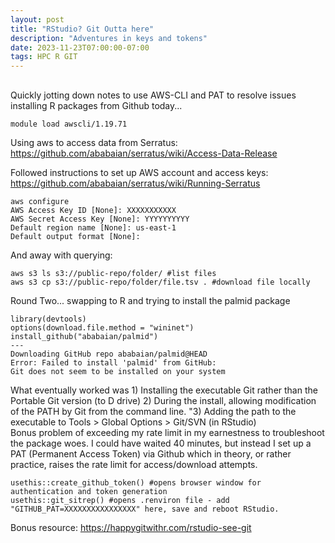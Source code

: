 ```yaml
---
layout: post
title: "RStudio? Git Outta here"
description: "Adventures in keys and tokens"
date: 2023-11-23T07:00:00-07:00
tags: HPC R GIT
---
```

## 
Quickly jotting down notes to use AWS-CLI and PAT to resolve issues installing R packages from Github today...
```tsql
module load awscli/1.19.71
```
Using aws to access data from Serratus: https://github.com/ababaian/serratus/wiki/Access-Data-Release

Followed instructions to set up AWS account and access keys: https://github.com/ababaian/serratus/wiki/Running-Serratus
```tsql
aws configure
AWS Access Key ID [None]: XXXXXXXXXXX
AWS Secret Access Key [None]: YYYYYYYYYY
Default region name [None]: us-east-1
Default output format [None]:
```
And away with querying:
```tsql
aws s3 ls s3://public-repo/folder/ #list files
aws s3 cp s3://public-repo/folder/file.tsv . #download file locally
```
Round Two... swapping to R and trying to install the palmid package
```tsql
library(devtools)
options(download.file.method = "wininet")
install_github("ababaian/palmid")
---
Downloading GitHub repo ababaian/palmid@HEAD
Error: Failed to install 'palmid' from GitHub:
Git does not seem to be installed on your system
```
What eventually worked was 1) Installing the executable Git rather than the Portable Git version (to D drive) 2) During the install, allowing modification of the PATH by Git from the command line. "3) Adding the path to the executable to Tools > Global Options > Git/SVN (in RStudio)  
Bonus problem of exceeding my rate limit in my earnestness to troubleshoot the package woes. I could have waited 40 minutes, but instead I set up a PAT (Permanent Access Token) via Github which in theory, or rather practice, raises the rate limit for access/download attempts.
```tsql
usethis::create_github_token() #opens browser window for authentication and token generation
usethis::git_sitrep() #opens .renviron file - add "GITHUB_PAT=XXXXXXXXXXXXXXXX" here, save and reboot RStudio.
```

Bonus resource: https://happygitwithr.com/rstudio-see-git
